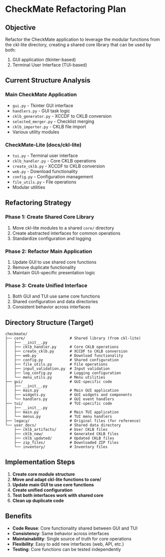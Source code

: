 # CheckMate Refactoring Plan

## Objective
Refactor the CheckMate application to leverage the modular functions from the ckl-lite directory, creating a shared core library that can be used by both:
1. GUI application (tkinter-based)
2. Terminal User Interface (TUI-based)

## Current Structure Analysis

### Main CheckMate Application
- `gui.py` - Tkinter GUI interface
- `handlers.py` - GUI task logic
- `cklb_generator.py` - XCCDF to CKLB conversion
- `selected_merger.py` - Checklist merging
- `cklb_importer.py` - CKLB file import
- Various utility modules

### CheckMate-Lite (docs/ckl-lite)
- `tui.py` - Terminal user interface
- `cklb_handler.py` - Core CKLB operations
- `create_cklb.py` - XCCDF to CKLB conversion
- `web.py` - Download functionality
- `config.py` - Configuration management
- `file_utils.py` - File operations
- Modular utilities

## Refactoring Strategy

### Phase 1: Create Shared Core Library
1. Move ckl-lite modules to a shared `core/` directory
2. Create abstracted interfaces for common operations
3. Standardize configuration and logging

### Phase 2: Refactor Main Application
1. Update GUI to use shared core functions
2. Remove duplicate functionality
3. Maintain GUI-specific presentation logic

### Phase 3: Create Unified Interface
1. Both GUI and TUI use same core functions
2. Shared configuration and data directories
3. Consistent behavior across interfaces

## Directory Structure (Target)

```
checkmate/
├── core/                    # Shared library (from ckl-lite)
│   ├── __init__.py
│   ├── cklb_handler.py      # Core CKLB operations
│   ├── create_cklb.py       # XCCDF to CKLB conversion
│   ├── web.py               # Download functionality
│   ├── config.py            # Shared configuration
│   ├── file_utils.py        # File operations
│   ├── input_validation.py  # Input validation
│   ├── log_config.py        # Logging configuration
│   └── menu_utils.py        # Menu utilities
├── gui/                     # GUI-specific code
│   ├── __init__.py
│   ├── main.py              # Main GUI application
│   ├── widgets.py           # GUI widgets and components
│   └── handlers.py          # GUI event handlers
├── tui/                     # TUI-specific code
│   ├── __init__.py
│   ├── main.py              # Main TUI application
│   └── menus.py             # TUI menu handlers
├── legacy/                  # Original files (for reference)
└── user_docs/               # Shared data directory
    ├── cklb_artifacts/      # User CKLB files
    ├── cklb_new/            # Generated CKLB files
    ├── cklb_updated/        # Updated CKLB files
    ├── zip_files/           # Downloaded ZIP files
    └── inventory/           # Inventory files
```

## Implementation Steps

1. **Create core module structure**
2. **Move and adapt ckl-lite functions to core/**
3. **Update main GUI to use core functions**
4. **Create unified configuration**
5. **Test both interfaces work with shared core**
6. **Clean up duplicate code**

## Benefits

- **Code Reuse**: Core functionality shared between GUI and TUI
- **Consistency**: Same behavior across interfaces
- **Maintainability**: Single source of truth for core operations
- **Flexibility**: Easy to add new interfaces (web, API, etc.)
- **Testing**: Core functions can be tested independently
